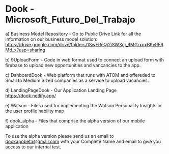 # Dook - Microsoft_Futuro_Del_Trabajo

a) Business Model Repository - Go to Public Drive Link for all the information on our business model solution: https://drive.google.com/drive/folders/1SwEReQj2iSWXoj_9MGrxnxBKv9F6Md_x?usp=sharing

b) 9UploadForm - Code in web format used to connect an upload form with firebase to upload new opportunities and vancancies to the app.

c) DahboardDook - Web platform that runs with ATOM and offereded to Small to Medium Sized companies as a service to upload vacancies. 

d) LandingPageDook - Our Application Landing Page https://dook.netlify.app/

e) Watson - Files used for implementing the Watson Personality Insights in the user profile hability map

f) dook_alpha - Files that comprise the alpha version of our mobile application

To use the alpha version please send us an email to dookappbeta@gmail.com with your Complete Name and email to give you access to our internal test. 
